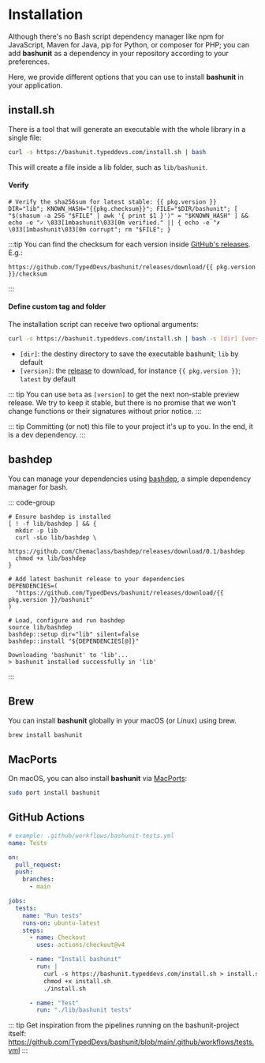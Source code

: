 # Installation

Although there's no Bash script dependency manager like npm for JavaScript, Maven for Java, pip for Python, or composer for PHP;
you can add **bashunit** as a dependency in your repository according to your preferences.

Here, we provide different options that you can use to install **bashunit** in your application.

## install.sh

There is a tool that will generate an executable with the whole library in a single file:

```bash
curl -s https://bashunit.typeddevs.com/install.sh | bash
```

This will create a file inside a lib folder, such as `lib/bashunit`.

#### Verify

```bash-vue
# Verify the sha256sum for latest stable: {{ pkg.version }}
DIR="lib"; KNOWN_HASH="{{pkg.checksum}}"; FILE="$DIR/bashunit"; [ "$(shasum -a 256 "$FILE" | awk '{ print $1 }')" = "$KNOWN_HASH" ] && echo -e "✓ \033[1mbashunit\033[0m verified." || { echo -e "✗ \033[1mbashunit\033[0m corrupt"; rm "$FILE"; }
```

:::tip
You can find the checksum for each version inside [GitHub's releases](https://github.com/TypedDevs/bashunit/releases). E.g.:
```-vue
https://github.com/TypedDevs/bashunit/releases/download/{{ pkg.version }}/checksum
```
:::

#### Define custom tag and folder

The installation script can receive two optional arguments:

```bash
curl -s https://bashunit.typeddevs.com/install.sh | bash -s [dir] [version]
```
- `[dir]`: the destiny directory to save the executable bashunit; `lib` by default
- `[version]`: the [release](https://github.com/TypedDevs/bashunit/releases) to download, for instance `{{ pkg.version }}`; `latest` by default

::: tip
You can use `beta` as `[version]` to get the next non-stable preview release.
We try to keep it stable, but there is no promise that we won't change functions or their signatures without prior notice.
:::

::: tip
Committing (or not) this file to your project it's up to you. In the end, it is a dev dependency.
:::

## bashdep

You can manage your dependencies using [bashdep](https://github.com/Chemaclass/bashdep),
a simple dependency manager for bash.

::: code-group
```bash-vue [install-dependencies.sh]
# Ensure bashdep is installed
[ ! -f lib/bashdep ] && {
  mkdir -p lib
  curl -sLo lib/bashdep \
    https://github.com/Chemaclass/bashdep/releases/download/0.1/bashdep
  chmod +x lib/bashdep
}

# Add latest bashunit release to your dependencies
DEPENDENCIES=(
  "https://github.com/TypedDevs/bashunit/releases/download/{{ pkg.version }}/bashunit"
)

# Load, configure and run bashdep
source lib/bashdep
bashdep::setup dir="lib" silent=false
bashdep::install "${DEPENDENCIES[@]}"
```
```[Output]
Downloading 'bashunit' to 'lib'...
> bashunit installed successfully in 'lib'
```
:::

## Brew

You can install **bashunit** globally in your macOS (or Linux) using brew.

```bash
brew install bashunit
```

## MacPorts

On macOS, you can also install **bashunit** via [MacPorts](https://www.macports.org):

```bash
sudo port install bashunit
```

## GitHub Actions

```yaml
# example: .github/workflows/bashunit-tests.yml
name: Tests

on:
  pull_request:
  push:
    branches:
      - main

jobs:
  tests:
    name: "Run tests"
    runs-on: ubuntu-latest
    steps:
      - name: Checkout
        uses: actions/checkout@v4

      - name: "Install bashunit"
        run: |
          curl -s https://bashunit.typeddevs.com/install.sh > install.sh
          chmod +x install.sh
          ./install.sh

      - name: "Test"
        run: "./lib/bashunit tests"
```

::: tip
Get inspiration from the pipelines running on the bashunit-project itself: https://github.com/TypedDevs/bashunit/blob/main/.github/workflows/tests.yml
:::

<script setup>
import pkg from '../package.json'
</script>
